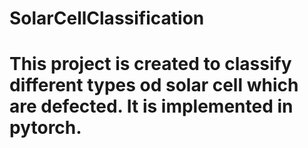 # SolarCellClassification
# This project is created to classify different types od solar cell which are defected. It is implemented in pytorch.
